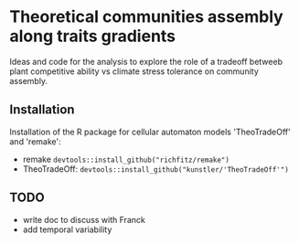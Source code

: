 # Theoretical communities assembly along traits gradients

Ideas and code for the analysis to explore the role of a tradeoff betweeb plant competitive ability vs climate stress tolerance on community assembly.


## Installation

Installation of the R package for cellular automaton models 'TheoTradeOff' and 'remake':

- remake `devtools::install_github("richfitz/remake")`
- TheoTradeOff: `devtools::install_github("kunstler/'TheoTradeOff'")`

## TODO

- write doc to discuss with Franck
- add temporal variability
